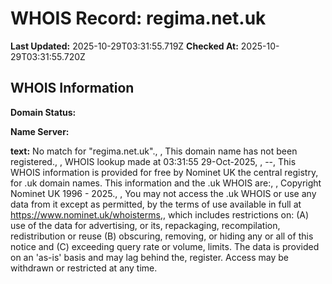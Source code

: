 # WHOIS Record: regima.net.uk

**Last Updated:** 2025-10-29T03:31:55.719Z
**Checked At:** 2025-10-29T03:31:55.720Z

## WHOIS Information

**Domain Status:** 

**Name Server:** 

**text:** No match for "regima.net.uk"., , This domain name has not been registered., , WHOIS lookup made at 03:31:55 29-Oct-2025, , --, This WHOIS information is provided for free by Nominet UK the central registry, for .uk domain names. This information and the .uk WHOIS are:, , Copyright Nominet UK 1996 - 2025., , You may not access the .uk WHOIS or use any data from it except as permitted, by the terms of use available in full at https://www.nominet.uk/whoisterms,, which includes restrictions on: (A) use of the data for advertising, or its, repackaging, recompilation, redistribution or reuse (B) obscuring, removing, or hiding any or all of this notice and (C) exceeding query rate or volume, limits. The data is provided on an 'as-is' basis and may lag behind the, register. Access may be withdrawn or restricted at any time.

